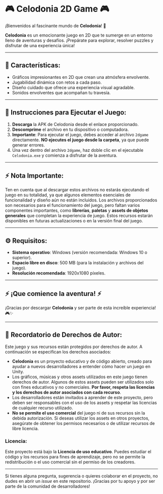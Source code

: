 # 🎮 **Celodonia 2D Game** 🎮

¡Bienvenidos al fascinante mundo de **Celodonia**! 🌟

**Celodonia** es un emocionante juego en 2D que te sumerge en un entorno lleno de aventuras y desafíos. ¡Prepárate para explorar, resolver puzzles y disfrutar de una experiencia única!

---

## 🌟 **Características**:
- Gráficos impresionantes en 2D que crean una atmósfera envolvente.
- Jugabilidad dinámica con retos a cada paso.
- Diseño cuidado que ofrece una experiencia visual agradable.
- Sonidos envolventes que acompañan tu travesía.

---

## 🚀 **Instrucciones para Ejecutar el Juego**:
1. **Descarga** la APK de Celodonia desde el enlace proporcionado.
2. **Descomprime** el archivo en tu dispositivo o computadora.
3. **Importante**: Para ejecutar el juego, debes acceder al archivo `2dgame` directamente. **NO ejecutes el juego desde la carpeta**, ya que puede generar errores.
4. Una vez dentro del archivo `2dgame`, haz doble clic en el ejecutable `Celodonia.exe` y comienza a disfrutar de la aventura.

---

## ⚡ **Nota Importante**:
Ten en cuenta que al descargar estos archivos no estarás ejecutando el juego en su totalidad, ya que algunos elementos esenciales de funcionalidad y diseño aún no están incluidos. Los archivos proporcionados son necesarios para el funcionamiento del juego, pero faltan varios componentes importantes, como **librerías**, **paletas** y **assets de objetos generales** que completan la experiencia de juego. Estos recursos estarán disponibles en futuras actualizaciones o en la versión final del juego.

---

## ⚙️ **Requisitos**:
- **Sistema operativo**: Windows (versión recomendada: Windows 10 o superior).
- **Espacio libre en disco**: 500 MB (para la instalación y archivos del juego).
- **Resolución recomendada**: 1920x1080 píxeles.

---

## ⚡ ¡Que comience la aventura! ⚡

¡Gracias por descargar **Celodonia** y ser parte de esta increíble experiencia! 🎮✨

---

## 📜 **Recordatorio de Derechos de Autor**:

Este juego y sus recursos están protegidos por derechos de autor. A continuación se especifican los derechos asociados:

- **Celodonia** es un proyecto educativo y de código abierto, creado para ayudar a nuevos desarrolladores a entender cómo hacer un juego en Unity.
- Los gráficos, músicas y otros assets utilizados en este juego tienen derechos de autor. Algunos de estos assets pueden ser utilizados solo con fines educativos y no comerciales. **Por favor, respeta las licencias y los derechos de autor asociados con cada recurso**.
- Los desarrolladores están invitados a aprender de este proyecto, pero deben ser responsables con el uso de los assets y respetar las licencias de cualquier recurso utilizado.
- **No se permite el uso comercial** del juego ni de sus recursos sin la debida autorización. Si deseas utilizar los assets en otros proyectos, asegúrate de obtener los permisos necesarios o de utilizar recursos de libre licencia.

### **Licencia**:
Este proyecto está bajo la **Licencia de uso educativo**. Puedes estudiar el código y los recursos para fines de aprendizaje, pero no se permite la redistribución o el uso comercial sin el permiso de los creadores.

---

Si tienes alguna pregunta, sugerencia o quieres colaborar en el proyecto, no dudes en abrir un *issue* en este repositorio. ¡Gracias por tu apoyo y por ser parte de la comunidad de desarrolladores!
